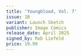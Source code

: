 ```yaml
---
title: 'Youngblood, Vol. 7'
issue: 1B
variant: Launch Sketch
publisher: Image Comics
release_date: April 2025
signed_by: Rob Liefeld
price: 19.99
---
```

